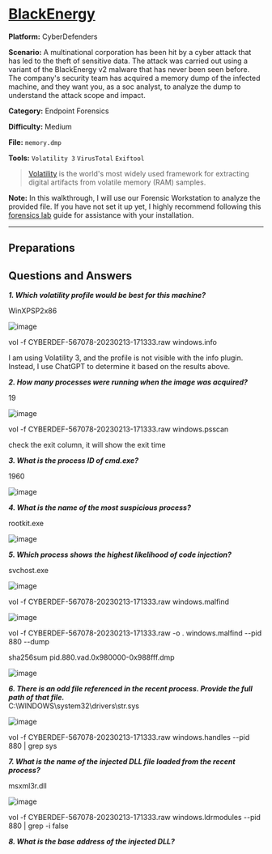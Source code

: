 # <a href="https://cyberdefenders.org/blueteam-ctf-challenges/blackenergy/">BlackEnergy</a>

**Platform:** CyberDefenders

**Scenario:** A multinational corporation has been hit by a cyber attack that has led to the theft of sensitive data. The attack was carried out using a variant of the BlackEnergy v2 malware that has never been seen before. The company's security team has acquired a memory dump of the infected machine, and they want you, as a soc analyst, to analyze the dump to understand the attack scope and impact.

**Category:** Endpoint Forensics

**Difficulty:** Medium

**File:** `memory.dmp`

**Tools:** `Volatility 3` `VirusTotal` `Exiftool`

> [Volatility](https://github.com/volatilityfoundation/volatility3) is the world's most widely used framework for extracting digital artifacts from volatile memory (RAM) samples.  

**Note:** In this walkthrough, I will use our Forensic Workstation to analyze the provided file. If you have not set it up yet, I highly recommend following this [forensics lab](https://github.com/mmhgwyjs/forensics-lab/blob/main/README.md) guide for assistance with your installation.

---

## **Preparations**


## **Questions and Answers**

***1. Which volatility profile would be best for this machine?***  

WinXPSP2x86

![image](https://github.com/user-attachments/assets/f63975b3-6b71-436c-9395-dfd4fa13fb1a)

vol -f CYBERDEF-567078-20230213-171333.raw windows.info

I am using Volatility 3, and the profile is not visible with the info plugin. Instead, I use ChatGPT to determine it based on the results above.

***2. How many processes were running when the image was acquired?***  

19

![image](https://github.com/user-attachments/assets/e3e232aa-921a-4d4d-bd18-8d5bf8314d79)

vol -f CYBERDEF-567078-20230213-171333.raw windows.psscan

check the exit column, it will show the exit time

***3. What is the process ID of cmd.exe?***  

1960 

![image](https://github.com/user-attachments/assets/b4ed01cf-66a5-4933-987f-efebb5def62d)

***4. What is the name of the most suspicious process?***  

rootkit.exe

![image](https://github.com/user-attachments/assets/bd0e1529-3ecf-4fad-b66e-5f9cdebd8f74)

***5. Which process shows the highest likelihood of code injection?***  

svchost.exe

![image](https://github.com/user-attachments/assets/b39d9be4-5d1e-4f0d-a849-6d97ed225220)

 vol -f CYBERDEF-567078-20230213-171333.raw windows.malfind

 ![image](https://github.com/user-attachments/assets/70adb09e-fee6-4181-9251-f531f7cdcd1e)

vol -f CYBERDEF-567078-20230213-171333.raw -o . windows.malfind --pid 880 --dump

 sha256sum pid.880.vad.0x980000-0x988fff.dmp

 ![image](https://github.com/user-attachments/assets/b80b093f-2607-4d6e-a37b-74c16475aca3)

***6. There is an odd file referenced in the recent process. Provide the full path of that file.***  
C:\WINDOWS\system32\drivers\str.sys 

![image](https://github.com/user-attachments/assets/0b446530-3f05-4ab1-b014-2bc04fc80b13)

vol -f CYBERDEF-567078-20230213-171333.raw windows.handles --pid 880 | grep sys

***7. What is the name of the injected DLL file loaded from the recent process?***  

msxml3r.dll

![image](https://github.com/user-attachments/assets/0e609ef0-9699-47f1-a17d-6882707f1675)

vol -f CYBERDEF-567078-20230213-171333.raw windows.ldrmodules --pid 880 | grep -i false

***8. What is the base address of the injected DLL?***  
